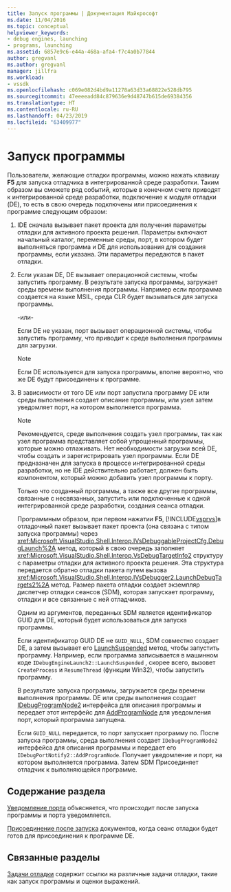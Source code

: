 ```yaml
---
title: Запуск программы | Документация Майкрософт
ms.date: 11/04/2016
ms.topic: conceptual
helpviewer_keywords:
- debug engines, launching
- programs, launching
ms.assetid: 6857e9c6-e44a-468a-afa4-f7c4a0b77844
author: gregvanl
ms.author: gregvanl
manager: jillfra
ms.workload:
- vssdk
ms.openlocfilehash: c069e082d4bd9a11278a63d33a68822e528db795
ms.sourcegitcommit: 47eeeeadd84c879636e9d48747b615de69384356
ms.translationtype: HT
ms.contentlocale: ru-RU
ms.lasthandoff: 04/23/2019
ms.locfileid: "63409977"
---
```

# <a name="launch-a-program"></a>Запуск программы
Пользователи, желающие отладки программы, можно нажать клавишу **F5** для запуска отладчика в интегрированной среде разработки. Таким образом вы сможете ряд событий, которые в конечном счете приводят к интегрированной среде разработки, подключение к модуля отладки (DE), то есть в свою очередь подключены или присоединения к программе следующим образом:

1. IDE сначала вызывает пакет проекта для получения параметры отладки для активного проекта решения. Параметры включают начальный каталог, переменные среды, порт, в котором будет выполняться программа и DE для использования для создания программы, если указана. Эти параметры передаются в пакет отладки.

2. Если указан DE, DE вызывает операционной системы, чтобы запустить программу. В результате запуска программы, загружает среды времени выполнения программы. Например если программа создается на языке MSIL, среда CLR будет вызываться для запуска программы.

    -или-

    Если DE не указан, порт вызывает операционной системы, чтобы запустить программу, что приводит к среде выполнения программы для загрузки.

   > [!NOTE]
   > Если DE используется для запуска программы, вполне вероятно, что же DE будут присоединены к программе.

3. В зависимости от того DE или порт запустила программу DE или среды выполнения создает описание программы, или узел затем уведомляет порт, на котором выполняется программа.

   > [!NOTE]
   > Рекомендуется, среде выполнения создать узел программы, так как узел программа представляет собой упрощенный программы, которые можно отлаживать. Нет необходимости загрузки всей DE, чтобы создать и зарегистрировать узел программы. Если DE предназначен для запуска в процессе интегрированной среды разработки, но не IDE действительно работает, должен быть компонентом, который можно добавить узел программы к порту.

   Только что созданный программы, а также все другие программы, связанные с несвязанных, запустить или подключенные к одной интегрированной среде разработки, создания сеанса отладки.

   Программным образом, при первом нажатии **F5**, [!INCLUDE[vsprvs](../../code-quality/includes/vsprvs_md.md)]в отладочный пакет вызывает пакет проекта (она связана с типом запуска программы) через <xref:Microsoft.VisualStudio.Shell.Interop.IVsDebuggableProjectCfg.DebugLaunch%2A> метод, который в свою очередь заполняет <xref:Microsoft.VisualStudio.Shell.Interop.VsDebugTargetInfo2> структуру с параметры отладки для активного проекта решения. Эта структура передается обратно отладки пакета путем вызова <xref:Microsoft.VisualStudio.Shell.Interop.IVsDebugger2.LaunchDebugTargets2%2A> метод. Размер пакета отладки создает экземпляр диспетчер отладки сеансов (SDM), которая запускает программу, отладки и все связанные с ней отладчиков.

   Одним из аргументов, переданных SDM является идентификатор GUID для DE, который будет использоваться для запуска программы.

   Если идентификатор GUID DE не `GUID_NULL`, SDM совместно создает DE, а затем вызывает его [LaunchSuspended](../../extensibility/debugger/reference/idebugenginelaunch2-launchsuspended.md) метод, чтобы запустить программу. Например, если программа записывается в машинном коде `IDebugEngineLaunch2::LaunchSuspended` , скорее всего, вызовет `CreateProcess` и `ResumeThread` (функции Win32), чтобы запустить программу.

   В результате запуска программы, загружается среды времени выполнения программы. DE или среды выполнения создает [IDebugProgramNode2](../../extensibility/debugger/reference/idebugprogramnode2.md) интерфейса для описания программы и передает этот интерфейс для [AddProgramNode](../../extensibility/debugger/reference/idebugportnotify2-addprogramnode.md) для уведомления порт, который программа запущена.

   Если `GUID_NULL` передается, то порт запускает программу по. После запуска программы, среда выполнения создает `IDebugProgramNode2` интерфейса для описания программы и передает его `IDebugPortNotify2::AddProgramNode`. Получает уведомление и порт, на котором выполняется программа. Затем SDM Присоединяет отладчик к выполняющейся программе.

## <a name="in-this-section"></a>Содержание раздела
 [Уведомление порта](../../extensibility/debugger/notifying-the-port.md) объясняется, что происходит после запуска программы и порта уведомляется.

 [Присоединение после запуска](../../extensibility/debugger/attaching-after-a-launch.md) документов, когда сеанс отладки будет готов для присоединения к программе DE.

## <a name="related-sections"></a>Связанные разделы
 [Задачи отладки](../../extensibility/debugger/debugging-tasks.md) содержит ссылки на различные задачи отладки, такие как запуск программы и оценки выражений.